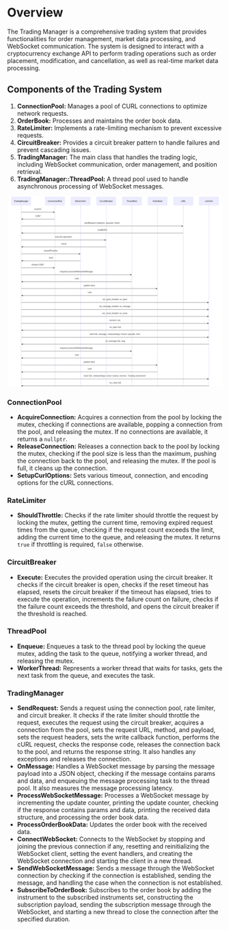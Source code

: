 # Overview

The Trading Manager is a comprehensive trading system that provides functionalities for order management, market data processing, and WebSocket communication. The system is designed to interact with a cryptocurrency exchange API to perform trading operations such as order placement, modification, and cancellation, as well as real-time market data processing.

## Components of the Trading System

1.  **ConnectionPool:** Manages a pool of CURL connections to optimize network requests.
2.  **OrderBook:** Processes and maintains the order book data.
3.  **RateLimiter:** Implements a rate-limiting mechanism to prevent excessive requests.
4.  **CircuitBreaker:** Provides a circuit breaker pattern to handle failures and prevent cascading issues.
5.  **TradingManager:** The main class that handles the trading logic, including WebSocket communication, order management, and position retrieval.
6.  **TradingManager::ThreadPool:** A thread pool used to handle asynchronous processing of WebSocket messages.

![Trading Manager System Flow](../figures/Trading_Manager_Flow.png)


### ConnectionPool

*   **AcquireConnection:** Acquires a connection from the pool by locking the mutex, checking if connections are available, popping a connection from the pool, and releasing the mutex. If no connections are available, it returns a `nullptr`.
*   **ReleaseConnection:** Releases a connection back to the pool by locking the mutex, checking if the pool size is less than the maximum, pushing the connection back to the pool, and releasing the mutex. If the pool is full, it cleans up the connection.
*   **SetupCurlOptions:** Sets various timeout, connection, and encoding options for the cURL connections.

### RateLimiter

*   **ShouldThrottle:** Checks if the rate limiter should throttle the request by locking the mutex, getting the current time, removing expired request times from the queue, checking if the request count exceeds the limit, adding the current time to the queue, and releasing the mutex. It returns `true` if throttling is required, `false` otherwise.

### CircuitBreaker

*   **Execute:** Executes the provided operation using the circuit breaker. It checks if the circuit breaker is open, checks if the reset timeout has elapsed, resets the circuit breaker if the timeout has elapsed, tries to execute the operation, increments the failure count on failure, checks if the failure count exceeds the threshold, and opens the circuit breaker if the threshold is reached.

### ThreadPool

*   **Enqueue:** Enqueues a task to the thread pool by locking the queue mutex, adding the task to the queue, notifying a worker thread, and releasing the mutex.
*   **WorkerThread:** Represents a worker thread that waits for tasks, gets the next task from the queue, and executes the task.

### TradingManager

*   **SendRequest:** Sends a request using the connection pool, rate limiter, and circuit breaker. It checks if the rate limiter should throttle the request, executes the request using the circuit breaker, acquires a connection from the pool, sets the request URL, method, and payload, sets the request headers, sets the write callback function, performs the cURL request, checks the response code, releases the connection back to the pool, and returns the response string. It also handles any exceptions and releases the connection.
*   **OnMessage:** Handles a WebSocket message by parsing the message payload into a JSON object, checking if the message contains params and data, and enqueuing the message processing task to the thread pool. It also measures the message processing latency.
*   **ProcessWebSocketMessage:** Processes a WebSocket message by incrementing the update counter, printing the update counter, checking if the response contains params and data, printing the received data structure, and processing the order book data.
*   **ProcessOrderBookData:** Updates the order book with the received data.
*   **ConnectWebSocket:** Connects to the WebSocket by stopping and joining the previous connection if any, resetting and reinitializing the WebSocket client, setting the event handlers, and creating the WebSocket connection and starting the client in a new thread.
*   **SendWebSocketMessage:** Sends a message through the WebSocket connection by checking if the connection is established, sending the message, and handling the case when the connection is not established.
*   **SubscribeToOrderBook:** Subscribes to the order book by adding the instrument to the subscribed instruments set, constructing the subscription payload, sending the subscription message through the WebSocket, and starting a new thread to close the connection after the specified duration.

